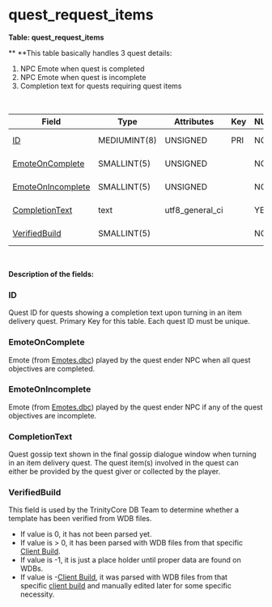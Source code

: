# quest\_request\_items

**Table: quest\_request\_items**

**
**This table basically handles 3 quest details:

1.  NPC Emote when quest is completed
2.  NPC Emote when quest is incomplete
3.  Completion text for quests requiring quest items

 

| Field                                                       | Type         | Attributes        | Key | NULL | Default | Comment                                                                                                              |
|-------------------------------------------------------------|--------------|-------------------|-----|------|---------|----------------------------------------------------------------------------------------------------------------------|
| [ID](quest_request_items)                                   | MEDIUMINT(8) | UNSIGNED          | PRI | NO   | 0       | Unique ID ([quest\_template.ID](https://trinitycore.atlassian.net/wiki/display/tc/quest_template#quest_template-ID)) |
| [EmoteOnComplete](#quest_request_items-EmoteOnComplete)     | SMALLINT(5)  | UNSIGNED          |     | NO   | 0       | Quest ender NPC [Emote](https://trinitycore.atlassian.net/wiki/display/tc/Emotes)                                    |
| [EmoteOnIncomplete](#quest_request_items-EmoteOnIncomplete) | SMALLINT(5)  | UNSIGNED          |     | NO   | 0       | Quest ender NPC Emote                                                                                                |
| [CompletionText](#quest_request_items-CompletionText)       | text         | utf8\_general\_ci |     | YES  | NULL    | Quest completion text                                                                                                |
| [VerifiedBuild](#quest_request_items-VerifiedBuild)         | SMALLINT(5)  |                   |     | NO   | 0       | Game client Build number                                                                                             |

 

**Description of the fields:**

### **ID**

Quest ID for quests showing a completion text upon turning in an item delivery quest.
Primary Key for this table. Each quest ID must be unique.

### **EmoteOnComplete**

Emote (from [Emotes.dbc](https://trinitycore.atlassian.net/wiki/display/tc/Emotes)) played by the quest ender NPC when all quest objectives are completed.

### **EmoteOnIncomplete**

Emote (from [Emotes.dbc](https://trinitycore.atlassian.net/wiki/display/tc/Emotes)) played by the quest ender NPC if any of the quest objectives are incomplete.

### **CompletionText**

Quest gossip text shown in the final gossip dialogue window when turning in an item delivery quest.
The quest item(s) involved in the quest can either be provided by the quest giver or collected by the player.

### **VerifiedBuild**

This field is used by the TrinityCore DB Team to determine whether a template has been verified from WDB files.

-   If value is 0, it has not been parsed yet.
-   If value is &gt; 0, it has been parsed with WDB files from that specific [Client Build](https://trinitycore.atlassian.net/wiki/display/tc/realmlist#realmlist-gamebuild).
-   If value is -1, it is just a place holder until proper data are found on WDBs.
-   If value is -[Client Build](https://trinitycore.atlassian.net/wiki/display/tc/realmlist#realmlist-gamebuild), it was parsed with WDB files from that specific [client build](https://trinitycore.atlassian.net/wiki/display/tc/realmlist#realmlist-gamebuild) and manually edited later for some specific necessity.

 
